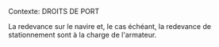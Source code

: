 Contexte: DROITS DE PORT

La redevance sur le navire et, le cas échéant, la redevance de stationnement sont à la charge de l'armateur.